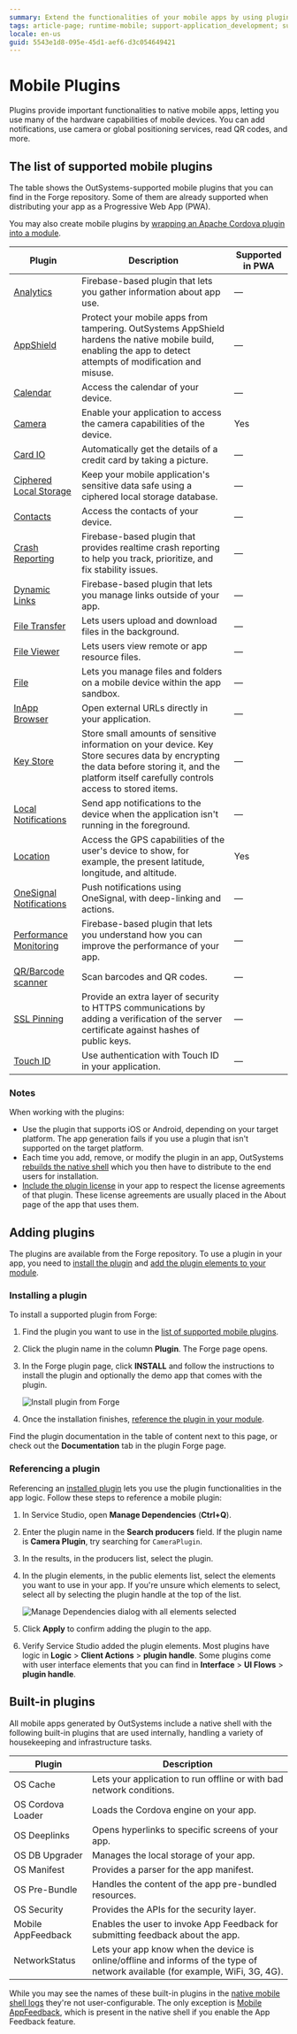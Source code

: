 ```yaml
---
summary: Extend the functionalities of your mobile apps by using plugins.
tags: article-page; runtime-mobile; support-application_development; support-Mobile_Apps; support-Mobile_Apps-featured
locale: en-us
guid: 5543e1d8-095e-45d1-aef6-d3c054649421
---
```


# Mobile Plugins

Plugins provide important functionalities to native mobile apps, letting you use many of the hardware capabilities of mobile devices. You can add notifications, use camera or global positioning services, read QR codes, and more.
 
## The list of supported mobile plugins 

The table shows the OutSystems-supported mobile plugins that you can find in the Forge repository. Some of them are already supported when distributing your app as a Progressive Web App (PWA).

You may also create mobile plugins by [wrapping an Apache Cordova plugin into a module](<using-cordova-plugins.md>).

Plugin | Description | Supported in PWA
-------|-------------|---
[Analytics](https://www.outsystems.com/forge/component-overview/10704/firebase-analytics-plugin) | Firebase-based plugin that lets you gather information about app use. | —
[AppShield](<https://www.outsystems.com/forge/component-overview/9379//>) | Protect your mobile apps from tampering. OutSystems AppShield hardens the native mobile build, enabling the app to detect attempts of modification and misuse. | —
[Calendar](<https://www.outsystems.com/forge/component/1566/calendar-plugin/>) | Access the calendar of your device. | —
[Camera](<https://www.outsystems.com/forge/component-overview/1390/camera-plugin>) | Enable your application to access the camera capabilities of the device. | Yes
[Card IO](<https://www.outsystems.com/forge/component/1438/card-io-plugin/>) | Automatically get the details of a credit card by taking a picture. | —
[Ciphered Local Storage](<https://www.outsystems.com/forge/component-details/1500/ciphered-local-storage-plugin/>) | Keep your mobile application's sensitive data safe using a ciphered local storage database. | —
[Contacts](<https://www.outsystems.com/forge/component-overview/1394/contacts-plugin>) | Access the contacts of your device. | —
[Crash Reporting](https://www.outsystems.com/forge/Component_Overview.aspx?ProjectId=10705) | Firebase-based plugin that provides realtime crash reporting to help you track, prioritize, and fix stability issues.  | —
[Dynamic Links](https://www.outsystems.com/forge/component-overview/10988/dynamic-links-plugin-firebase) | Firebase-based plugin that lets you manage links outside of your app. | —
[File Transfer](<https://www.outsystems.com/forge/component-overview/1409/file-transfer-plugin>) | Lets users upload and download files in the background. | —
[File Viewer](<https://www.outsystems.com/forge/component-overview/1606/file-viewer-plugin>) | Lets users view remote or app resource files. | —
[File](<https://www.outsystems.com/forge/component-overview/1633/file-plugin>) | Lets you manage files and folders on a mobile device within the app sandbox. | —
[InApp Browser](<https://www.outsystems.com/forge/component/1558/inappbrowser-plugin/>) | Open external URLs directly in your application. | —
[Key Store](<https://www.outsystems.com/forge/component/1550/Key+Store+Plugin/>) | Store small amounts of sensitive information on your device. Key Store secures data by encrypting the data before storing it, and the platform itself carefully controls access to stored items. | —
[Local Notifications](<http://www.outsystems.com/forge/component/1541/local-notifications-plugin/>) | Send app notifications to the device when the application isn't running in the foreground. | —
[Location](<https://www.outsystems.com/forge/component/1395/location-plugin/>) | Access the GPS capabilities of the user's device to show, for example, the present latitude, longitude, and  altitude. | Yes
[OneSignal Notifications](<http://www.outsystems.com/forge/component/2119/onesignal-plugin/>) | Push notifications using OneSignal, with deep-linking and actions. | —
[Performance Monitoring](https://www.outsystems.com/forge/Component_Overview.aspx?ProjectId=10706) | Firebase-based plugin that lets you understand how you can improve the performance of your app.  | —
[QR/Barcode scanner](<https://www.outsystems.com/forge/component/1403/barcode-plugin/>) | Scan barcodes and QR codes. | —
[SSL Pinning](<https://www.outsystems.com/forge/component-overview/1873/ssl-pinning-plugin>) | Provide an extra layer of security to HTTPS communications by adding a verification of the server certificate against hashes of public keys. | —
[Touch ID](<https://www.outsystems.com/forge/component-details/1431/Touch+ID+Plugin/>) | Use authentication with Touch ID in your application. | —

### Notes

When working with the plugins:

* Use the plugin that supports iOS or Android, depending on your target platform. The app generation fails if you use a plugin that isn't supported on the target platform. 
* Each time you add, remove, or modify the plugin in an app, OutSystems [rebuilds the native shell](<../../deliver-mobile/mobile-app-update-scenarios.md#Situations_When_the_User_Must_Install_a_New_Build>) which you then have to distribute to the end users for installation.
* [Include the plugin license](<../../deliver-mobile/compliance-with-third-party-licenses.md#Include_the_Third_Party_Licenses_Used_by_Plug-ins_or_Components>) in your app to respect the license agreements of that plugin. These license agreements are usually placed in the About page of the app that uses them.

## Adding plugins

The plugins are available from the Forge repository. To use a plugin in your app, you need to [install the plugin](#installing-a-plugin) and [add the plugin elements to your module](#referencing-a-plugin).

### Installing a plugin

To install a supported plugin from Forge:

1. Find the plugin you want to use in the [list of supported mobile plugins](#the-list-of-supported-mobile-plugins).

1. Click the plugin name in the column **Plugin**. The Forge page opens.

1. In the Forge plugin page, click **INSTALL** and follow the instructions to install the plugin and optionally the demo app that comes with the plugin.

    ![Install plugin from Forge](images/forge-install.png?width=700)

1. Once the installation finishes, [reference the plugin in your module](#referencing-a-plugin). 

<div class="info" markdown="1">

Find the plugin documentation in the table of content next to this page, or check out the **Documentation** tab in the plugin Forge page.

</div>

### Referencing a plugin

Referencing an [installed plugin](#installing-a-plugin) lets you use the plugin functionalities in the app logic. Follow these steps to reference a mobile plugin:

1. In Service Studio, open **Manage Dependencies** (**Ctrl+Q**). 
   
1. Enter the plugin name in the **Search producers** field. If the plugin name is **Camera Plugin**, try searching for `CameraPlugin`. 

1. In the results, in the producers list, select the plugin.

1. In the plugin elements, in the public elements list, select the elements you want to use in your app. If you're unsure which elements to select, select all by selecting the plugin handle at the top of the list.

    ![Manage Dependencies dialog with all elements selected](images/manage-dependencies-plugin-ss.png?width=700)

1. Click **Apply** to confirm adding the plugin to the app.

1. Verify Service Studio added the plugin elements. Most plugins have logic in **Logic** > **Client Actions** > **plugin handle**. Some plugins come with user interface elements that you can find in **Interface** > **UI Flows** > **plugin handle**.

## Built-in plugins

All mobile apps generated by OutSystems include a native shell with the following built-in plugins that are used internally, handling a variety of housekeeping and infrastructure tasks.

Plugin | Description
-------|-----------------
OS Cache       | Lets your application to run offline or with bad network conditions.
OS Cordova Loader | Loads the Cordova engine on your app.
OS Deeplinks   | Opens hyperlinks to specific screens of your app.
OS DB Upgrader | Manages the local storage of your app.
OS Manifest    | Provides a parser for the app manifest.
OS Pre-Bundle  | Handles the content of the app pre-bundled resources.
OS Security    | Provides the APIs for the security layer.
Mobile AppFeedback | Enables the user to invoke App Feedback for submitting feedback about the app.
NetworkStatus  | Lets your app know when the device is online/offline and informs of the type of network available (for example, WiFi, 3G, 4G).

While you may see the names of these built-in plugins in the [native mobile shell logs](<../../managing-the-applications-lifecycle/monitor-and-troubleshoot/monitoring-an-environment.md>) they're not user-configurable. The only exception is [Mobile AppFeedback](<../../managing-the-applications-lifecycle/app-feedback/user-feedback-enable.md>), which is present in the native shell if you enable the App Feedback feature.
